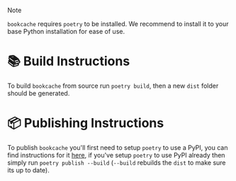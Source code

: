 > [!NOTE]
> `bookcache` requires `poetry` to be installed. We recommend to install it to your base Python installation for ease of use. 

# 📚 Build Instructions

To build `bookcache` from source run `poetry build`, then a new `dist` folder should be generated. 

# 📦 Publishing Instructions

To publish `bookcache` you'll first need to setup `poetry` to use a PyPI, you can find instructions for it [here](https://python-poetry.org/docs/repositories/#configuring-credentials), if you've setup `poetry` to use PyPI already then simply run `poetry publish --build` (`--build` rebuilds the `dist` to make sure its up to date).